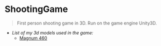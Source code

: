 # ShootingGame

>First person shooting game in 3D. Run on the game engine Unity3D.

* *List of my 3d models used in the game:*
  * [Magnum 460](https://github.com/TheGoodFella/magnum460Blend)

